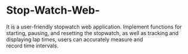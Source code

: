 # Stop-Watch-Web-
It is a  user-friendly stopwatch web application.  Implement functions for starting, pausing, and resetting the stopwatch, as well as tracking and displaying lap times, users can accurately measure and record time intervals.
